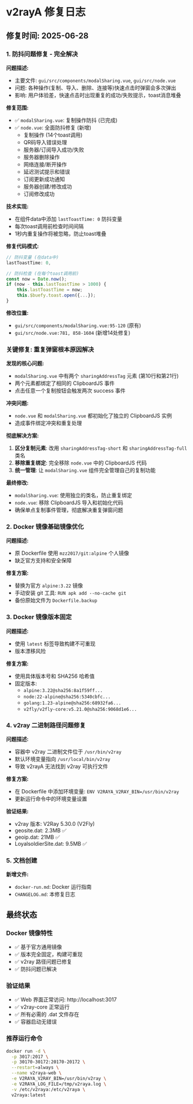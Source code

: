 # v2rayA 修复日志

## 修复时间: 2025-06-28

### 1. 防抖问题修复 - 完全解决

**问题描述:**
- 主要文件: `gui/src/components/modalSharing.vue`, `gui/src/node.vue`
- 问题: 各种操作(复制、导入、删除、连接等)快速点击时弹窗会多次弹出
- 影响: 用户体验差，快速点击时出现重复的成功/失败提示，toast消息堆叠

**修复范围:**
- ✅ `modalSharing.vue`: 复制操作防抖 (已完成)
- ✅ `node.vue`: 全面防抖修复 (新增)
  - 复制操作 (14个toast调用)
  - QR码导入错误处理 
  - 服务器/订阅导入成功/失败
  - 服务器删除操作
  - 网络连接/断开操作
  - 延迟测试提示和错误
  - 订阅更新成功通知
  - 服务器创建/修改成功
  - 订阅修改成功

**技术实现:**
- 在组件data中添加 `lastToastTime: 0` 防抖变量
- 每次toast调用前检查时间间隔
- 1秒内重复操作将被忽略，防止toast堆叠

**修复代码模式:**
```javascript
// 防抖变量 (在data中)
lastToastTime: 0,

// 防抖检查 (在每个toast调用前)
const now = Date.now();
if (now - this.lastToastTime > 1000) {
    this.lastToastTime = now;
    this.$buefy.toast.open({...});
}
```

**修改位置:**
- `gui/src/components/modalSharing.vue:95-120` (原有)
- `gui/src/node.vue:781, 858-1604` (新增14处修复)

### 关键修复: 重复弹窗根本原因解决

**发现的核心问题:**
- `modalSharing.vue` 中有两个 `sharingAddressTag` 元素 (第10行和第21行)
- 两个元素都绑定了相同的 ClipboardJS 事件
- 点击任意一个复制按钮会触发两次 success 事件

**冲突问题:**
- `node.vue` 和 `modalSharing.vue` 都初始化了独立的 ClipboardJS 实例
- 造成事件绑定冲突和重复处理

**彻底解决方案:**
1. **区分复制元素**: 改用 `sharingAddressTag-short` 和 `sharingAddressTag-full` 类名
2. **移除重复绑定**: 完全移除 `node.vue` 中的 ClipboardJS 代码
3. **统一管理**: 让 `modalSharing.vue` 组件完全管理自己的复制功能

**最终修改:**
- `modalSharing.vue`: 使用独立的类名，防止重复绑定
- `node.vue`: 移除 ClipboardJS 导入和初始化代码
- 确保单点复制事件管理，彻底解决重复弹窗问题

### 2. Docker 镜像基础镜像优化

**问题描述:**
- 原 Dockerfile 使用 `mzz2017/git:alpine` 个人镜像
- 缺乏官方支持和安全保障

**修复方案:**
- 替换为官方 `alpine:3.22` 镜像
- 手动安装 git 工具: `RUN apk add --no-cache git`
- 备份原始文件为 `Dockerfile.backup`

### 3. Docker 镜像版本固定

**问题描述:**
- 使用 `latest` 标签导致构建不可重现
- 版本漂移风险

**修复方案:**
- 使用具体版本号和 SHA256 哈希值
- 固定版本:
  - `alpine:3.22@sha256:8a1f59ff...`
  - `node:22-alpine@sha256:5340cbfc...`
  - `golang:1.23-alpine@sha256:68932fa6...`
  - `v2fly/v2fly-core:v5.21.0@sha256:9068d1e6...`

### 4. v2ray 二进制路径问题修复

**问题描述:**
- 容器中 v2ray 二进制文件位于 `/usr/bin/v2ray`
- 默认环境变量指向 `/usr/local/bin/v2ray`
- 导致 v2rayA 无法找到 v2ray 可执行文件

**修复方案:**
- 在 Dockerfile 中添加环境变量: `ENV V2RAYA_V2RAY_BIN=/usr/bin/v2ray`
- 更新运行命令中的环境变量设置

**验证结果:**
- v2ray 版本: V2Ray 5.30.0 (V2Fly)
- geosite.dat: 2.3MB ✅
- geoip.dat: 21MB ✅
- LoyalsoldierSite.dat: 9.5MB ✅

### 5. 文档创建

**新增文件:**
- `docker-run.md`: Docker 运行指南
- `CHANGELOG.md`: 本修复日志

## 最终状态

### Docker 镜像特性
- ✅ 基于官方通用镜像
- ✅ 版本完全固定，构建可重现
- ✅ v2ray 路径问题已修复
- ✅ 防抖问题已解决

### 验证结果
- ✅ Web 界面正常访问: http://localhost:3017
- ✅ v2ray-core 正常运行
- ✅ 所有必需的 .dat 文件存在
- ✅ 容器启动无错误

### 推荐运行命令
```bash
docker run -d \
  -p 3017:2017 \
  -p 30170-30172:20170-20172 \
  --restart=always \
  --name v2raya-web \
  -e V2RAYA_V2RAY_BIN=/usr/bin/v2ray \
  -e V2RAYA_LOG_FILE=/tmp/v2raya.log \
  -v /etc/v2raya:/etc/v2raya \
  v2raya:latest
```